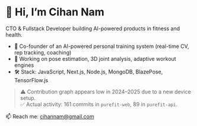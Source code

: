 # 👋 Hi, I’m Cihan Nam

CTO & Fullstack Developer building AI-powered products in fitness and health.

- 🚀 Co-founder of an AI-powered personal training system (real-time CV, rep tracking, coaching)
- 🧠 Working on pose estimation, 3D joint analysis, adaptive workout engines
- 🛠️ Stack: JavaScript, Next.js, Node.js, MongoDB, BlazePose, TensorFlow.js

> ⚠️ Contribution graph appears low in 2024–2025 due to a new device setup.  
> ✅ Actual activity: 161 commits in `purefit-web`, 89 in `purefit-api`.
  
📫 Reach me: [cihannam@gmail.com](mailto:cihannam@gmail.com)
